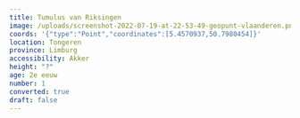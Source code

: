 ```yaml
---
title: Tumulus van Riksingen
image: /uploads/screenshot-2022-07-19-at-22-53-49-geopunt-vlaanderen.png
coords: '{"type":"Point","coordinates":[5.4570937,50.7980454]}'
location: Tongeren
province: Limburg
accessibility: Akker
height: "?"
age: 2e eeuw
number: 1
converted: true
draft: false
---
```

